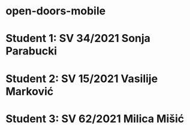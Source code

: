 # open-doors-mobile

# Student 1: SV 34/2021 Sonja Parabucki
# Student 2: SV 15/2021 Vasilije Marković
# Student 3: SV 62/2021 Milica Mišić
